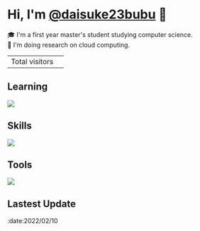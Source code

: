 # Hi, I'm [@daisuke23bubu](https://twitter.com/daisuke0x17) 👋
:mortar_board: I'm a first year master's student studying computer science.  
🔭 I'm doing research on cloud computing.
<table>
  <tr>
    <td>Total visitors</td>
    <td><img src="https://profile-counter.glitch.me/daisuke23bubu/count.svg" alt="" /></td>
  </tr>
</table>

<h2>Learning</h2>
<img src="https://skillicons.dev/icons?i=go,nest,graphql,aws&theme=light" />

<h2>Skills</h2>
<img src="https://skillicons.dev/icons?i=html,css,javascript,typescript,python,ruby,git,docker&theme=light" />

<h2>Tools</h2>
<img src="https://skillicons.dev/icons?i=github,vscode,postman,discord&theme=light" />

<h2>Lastest Update</h2>
:date:2022/02/10
